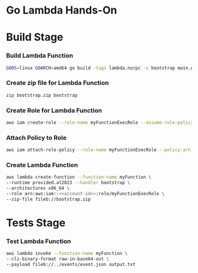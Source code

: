 # Go Lambda Hands-On

# Build Stage

### Build Lambda Function
```bash
GOOS=linux GOARCH=amd64 go build -tags lambda.norpc -o bootstrap main.go
```

### Create zip file for Lambda Function
```bash
zip bootstrap.zip bootstrap
```

### Create Role for Lambda Function
```bash
aws iam create-role --role-name myFunctionExecRole --assume-role-policy-document file://trust-policy.json
```

### Attach Policy to Role
```bash
aws iam attach-role-policy --role-name myFunctionExecRole --policy-arn arn:aws:iam::aws:policy/service-role/AWSLambdaBasicExecutionRole
```

### Create Lambda Function

```bash
aws lambda create-function --function-name myFunction \
--runtime provided.al2023 --handler bootstrap \
--architectures x86_64 \
--role arn:aws:iam::<<account-id>>:role/myFunctionExecRole \
--zip-file fileb://bootstrap.zip
```

# Tests Stage

### Test Lambda Function
```bash
aws lambda invoke --function-name myFunction \
--cli-binary-format raw-in-base64-out \
--payload fileb://../events/event.json output.txt
```
